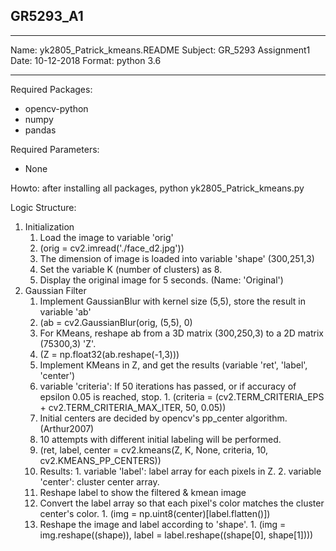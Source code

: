 ## GR5293_A1

***
Name: yk2805_Patrick_kmeans.README
Subject: GR_5293 Assignment1
Date: 10-12-2018
Format: python 3.6
***

Required Packages:
- opencv-python
- numpy
- pandas

Required Parameters:
- None

Howto: after installing all packages, python yk2805_Patrick_kmeans.py 

Logic Structure:
1. Initialization
    1. Load the image to variable 'orig' 
      1. (orig = cv2.imread('./face_d2.jpg'))
      2. The dimension of image is loaded into variable 'shape' (300,251,3)
    2. Set the variable K (number of clusters) as 8.
    3. Display the original image for 5 seconds. (Name: 'Original')
2. Gaussian Filter
    1. Implement GaussianBlur with kernel size (5,5), store the result in variable 'ab'
      1. (ab = cv2.GaussianBlur(orig, (5,5), 0)
    2. For KMeans, reshape ab from a 3D matrix (300,250,3) to a 2D matrix (75300,3) 'Z'.
      1. (Z = np.float32(ab.reshape(-1,3)))
    3. Implement KMeans in Z, and get the results (variable 'ret', 'label', 'center')
      1. variable 'criteria': If 50 iterations has passed, or if accuracy of epsilon 0.05 is reached, stop.
        1. (criteria = (cv2.TERM_CRITERIA_EPS + cv2.TERM_CRITERIA_MAX_ITER, 50, 0.05))
      2. Initial centers are decided by opencv's pp_center algorithm. (Arthur2007)
      3. 10 attempts with different initial labeling will be performed.
      4. (ret, label, center = cv2.kmeans(Z, K, None, criteria, 10, cv2.KMEANS_PP_CENTERS))
      5. Results:
        1. variable 'label': label array for each pixels in Z.
        2. variable 'center': cluster center array.
    4. Reshape label to show the filtered & kmean image
      1. Convert the label array so that each pixel's color matches the cluster center's color.
        1. (img = np.uint8(center)\[label.flatten()\])
      2. Reshape the image and label according to 'shape'.
        1. (img = img.reshape((shape)), label = label.reshape((shape\[0\], shape\[1\])))
      
      
 
